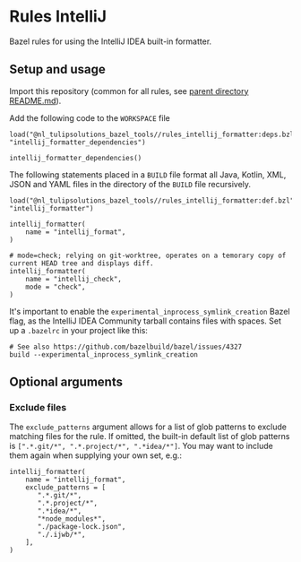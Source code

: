 # Rules IntelliJ
Bazel rules for using the IntelliJ IDEA built-in formatter.

## Setup and usage

Import this repository (common for all rules, see [parent directory README.md](../README.md)).

Add the following code to the `WORKSPACE` file

    load("@nl_tulipsolutions_bazel_tools//rules_intellij_formatter:deps.bzl", "intellij_formatter_dependencies")

    intellij_formatter_dependencies()

The following statements placed in a `BUILD` file format all Java, Kotlin, XML, JSON and YAML files in the directory
of the `BUILD` file recursively.

    load("@nl_tulipsolutions_bazel_tools//rules_intellij_formatter:def.bzl", "intellij_formatter")

    intellij_formatter(
        name = "intellij_format",
    )

    # mode=check; relying on git-worktree, operates on a temorary copy of current HEAD tree and displays diff.
    intellij_formatter(
        name = "intellij_check",
        mode = "check",
    )

It's important to enable the `experimental_inprocess_symlink_creation` Bazel flag, as the IntelliJ IDEA Community
tarball contains files with spaces. Set up a `.bazelrc` in your project like this:

    # See also https://github.com/bazelbuild/bazel/issues/4327
    build --experimental_inprocess_symlink_creation

## Optional arguments

### Exclude files

The `exclude_patterns` argument allows for a list of glob patterns to exclude matching files for the rule.
If omitted, the built-in default list of glob patterns is `[".*.git/*", ".*.project/*", ".*idea/*"]`.
You may want to include them again when supplying your own set, e.g.:

    intellij_formatter(
        name = "intellij_format",
        exclude_patterns = [
           ".*.git/*",
           ".*.project/*",
           ".*idea/*",
           "*node_modules*",
           "./package-lock.json",
           "./.ijwb/*",
        ],
    )
